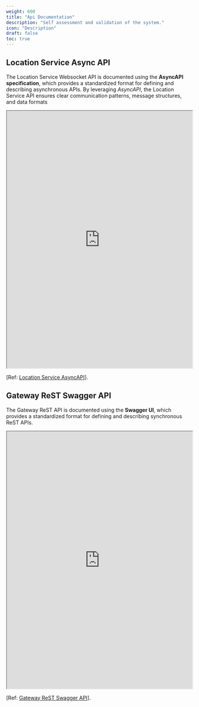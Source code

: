 ```yaml
---
weight: 600
title: "Api Documentation"
description: "Self assessment and validation of the system."
icon: "Description"
draft: false
toc: true
---
```


## Location Service Async API

The Location Service Websocket API is documented using the **AsyncAPI specification**, which provides a standardized format for defining and describing asynchronous APIs.
By leveraging _AsyncAPI_, the Location Service API ensures clear communication patterns, message structures, and data formats

<iframe src="https://position-pal.github.io/location-service/asyncapi/" width="100%" height="700"></iframe>

[Ref: [Location Service AsyncAPI](https://position-pal.github.io/location-service/asyncapi/)].

## Gateway ReST Swagger API

The Gateway ReST API is documented using the **Swagger UI**, which provides a standardized format for defining and describing synchronous ReST APIs.

<iframe src="https://position-pal.github.io/gateway/swagger-ui/" width="100%" height="700"></iframe>

[Ref: [Gateway ReST Swagger API](https://position-pal.github.io/gateway/swagger-ui/)].
